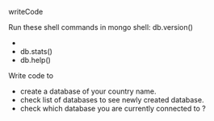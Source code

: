 writeCode

Run these shell commands in mongo shell:
db.version()

-
- db.stats()
- db.help()

Write code to

- create a database of your country name.
- check list of databases to see newly created database.
- check which database you are currently connected to ?

